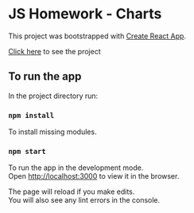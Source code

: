 # JS Homework - Charts

This project was bootstrapped with [Create React App](https://github.com/facebook/create-react-app).

[Click here](https://eshux.github.io/charts/) to see the project

## To run the app

In the project directory run:

### `npm install`

To install missing modules.

### `npm start`

To run the app in the development mode.\
Open [http://localhost:3000](http://localhost:3000) to view it in the browser.

The page will reload if you make edits.\
You will also see any lint errors in the console.

